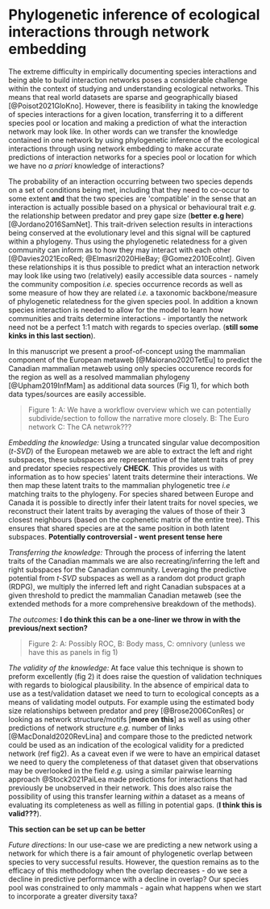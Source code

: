 # Phylogenetic inference of ecological interactions through network embedding

The extreme difficulty in empirically documenting species interactions 
and being able to build interaction networks poses a considerable 
challenge within the context of studying and understanding ecological 
networks. This means that real world datasets are sparse and geographically 
biased [@Poisot2021GloKno]. However, there is feasibility in taking 
the knowledge of species interactions for a given location, transferring 
it to a different species pool or location and making a prediction of what 
the interaction network may look like. In other words can we 
transfer the knowledge contained in one network by using phylogenetic 
inference of the ecological interactions through using network embedding 
to make accurate predictions of interaction networks for a species pool 
or location for which we have no *a priori* knowledge of interactions?

The probability of an interaction occurring between two species depends 
on a set of conditions being met, including that they need to co-occur to 
some extent **and** that the two species are 'compatible' in the sense that 
an interaction is actually possible based on a physical or behavioural 
trait *e.g.* the relationship between predator and prey gape size 
(**better e.g here**) [@Jordano2016SamNet]. This trait-driven selection 
results in interactions being conserved at the evolutionary level and this 
signal will be captured within a phylogeny. Thus using the phylogenetic 
relatedness for a given community can inform as to how they may
interact with each other 
[@Davies2021EcoRed; @Elmasri2020HieBay; @Gomez2010EcoInt]. Given these 
relationships it is thus possible to predict what an interaction network 
may look like using two (relatively) easily accessible data sources - 
namely the community composition *i.e.* species occurrence records as 
well as some measure of how they are related *i.e.* a taxonomic 
backbone/measure of phylogenetic relatedness for the given species pool. 
In addition a known species interaction is needed to allow for the model 
to learn how communities and traits determine interactions - importantly 
the network need not be a perfect 1:1 match with regards to species overlap.
(**still some kinks in this last section**).

In this manuscript we present a proof-of-concept using the mammalian 
component of the European 
metaweb [@Maiorano2020TetEu] to predict the Canadian mammalian metaweb 
using only species occurence records for the region as well as a resolved 
mammalian phylogeny [@Upham2019InfMam] as additional data sources (Fig 1), 
for which both data types/sources are easily accessible.

> Figure 1: A: We have a workflow overview which we can potentially 
> subdivide/section to follow the narrative more closely. B: The Euro 
> network C: The CA netwrok???

*Embedding the knowledge:*
Using a truncated singular value 
decomposition (*t-SVD*) of the European metaweb we are able to extract the 
left and right subspaces, these subspaces are representative of the latent 
traits of prey and predator species respectively **CHECK**. This provides 
us with information as to how species' latent traits determine their 
interactions. We then map these latent traits to the mammalian phylogenetic 
tree *i.e* matching traits to the phylogeny. For species shared between 
Europe and Canada it is possible to directly infer their latent traits 
for novel species, we reconstruct their latent traits by averaging the 
values of those of their 3 closest neighbours (based on the cophenetic 
matrix of the entire tree). This ensures that shared species are at the 
same position in both latent subspaces.
**Potentially controversial - went present tense here**

*Transferring the knowledge:*
Through the process of inferring the latent traits of the Canadian mammals 
we are also recreating/inferring the left and right subspaces for the 
Canadian community. Leveraging the predictive potential from *t-SVD* 
subspaces as well as a random dot product graph (RDPG), we multiply the 
inferred left and right Canadian subspaces at a given threshold to predict 
the mammalian Canadian metaweb (see the extended methods for a more 
comprehensive breakdown of the methods). 

*The outcomes:*
**I do think this can be a one-liner we throw in with the previous/next section?**

> Figure 2: A: Possibly ROC, B: Body mass, C: omnivory (unless we have this
> as panels in fig 1)

*The validity of the knowledge:*
At face value this technique is shown to preform excellently (fig 2) 
it does raise the question of validation techniques with regards to 
biological plausibility. In the absence of empirical data to use as a 
test/validation dataset we need to turn to ecological concepts as a means 
of validating model outputs. For example using the estimated body size 
relationships between predator and prey [@Brose2006ConRes] or looking 
as network structure/motifs [**more on this**] as well as using other 
predictions of network structure *e.g.* number of links 
[@MacDonald2020RevLina] and compare those to the predicted network 
could be used as an 
indication of the ecological validity for a predicted network (ref fig2).
As a caveat even if we were to have an 
empirical dataset we need to query the completeness of that dataset 
given that observations may be overlooked in the field *e.g.*
using a similar pairwise learning approach @Stock2021PaiLea made 
predictions for interactions that had previously be unobserved in their 
network. This does also raise the possibility of using this transfer 
learning *within* a dataset as a means of evaluating its completeness 
as well as filling in potential gaps. (**I think this is valid???**). 

**This section can be set up can be better**

*Future directions:*
In our use-case we are predicting a new network using a network for which 
there is a fair amount of phylogenetic overlap between species to very 
successful results. However, the question remains as to the efficacy of 
this methodology when the overlap decreases - do we see a decline in 
predictive performance with a decline in overlap? Our species pool was 
constrained to only mammals - again what happens when we start to 
incorporate a greater diversity taxa?